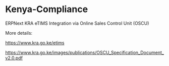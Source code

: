 # Kenya-Compliance

ERPNext KRA eTIMS Integration via Online Sales Control Unit (OSCU)

More details:

https://www.kra.go.ke/etims

https://www.kra.go.ke/images/publications/OSCU_Specification_Document_v2.0.pdf
